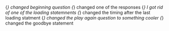 {*} changed beginning question
{*} changed one of the responses
{*} I got rid of one of the loading statemnents
{*} changed the timing after the last loading statment 
{*} changed the play again question to something cooler
{*} changed the goodbye statement 

